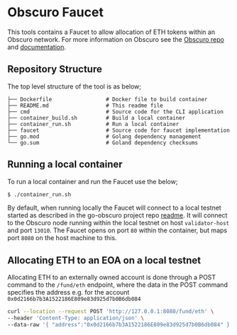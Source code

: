 # Obscuro Faucet

This tools contains a Faucet to allow allocation of ETH tokens within an Obscuro network. For more information 
on Obscuro see the [Obscuro repo](https://github.com/ten-protocol/go-ten) and [documentation](https://docs.obscu.ro/).

## Repository Structure
The top level structure of the tool is as below;

```
├── Dockerfile                 # Docker file to build container
├── README.md                  # This readme file
├── cmd                        # Source code for the CLI application
├── container_build.sh         # Build a local container
├── container_run.sh           # Run a local container
├── faucet                     # Source code for faucet implementation
├── go.mod                     # Golang dependency management 
└── go.sum                     # Goland dependency checksums
```

## Running a local container
To run a local container and run the Faucet use the below;

```bash
$ ./container_run.sh 
```

By default, when running locally the Faucet will connect to a local testnet started as described in the go-obscuro 
project repo [readme](https://github.com/ten-protocol/go-ten#building-and-running-a-local-testnet). It will connect 
to the Obscuro node running within the local testnet on host `validator-host` and port `13010`. The Faucet opens 
on port `80` within the container, but maps port `8080` on the host machine to this.


## Allocating ETH to an EOA on a local testnet
Allocating ETH to an externally owned account is done through a POST command to the `/fund/eth` endpoint, where the 
data in the POST command specifies the address e.g. for the account `0x0d2166b7b3A1522186E809e83d925d7b0B6db084`

```bash
curl --location --request POST 'http://127.0.0.1:8080/fund/eth' \
--header 'Content-Type: application/json' \
--data-raw '{ "address":"0x0d2166b7b3A1522186E809e83d925d7b0B6db084" }'
```

